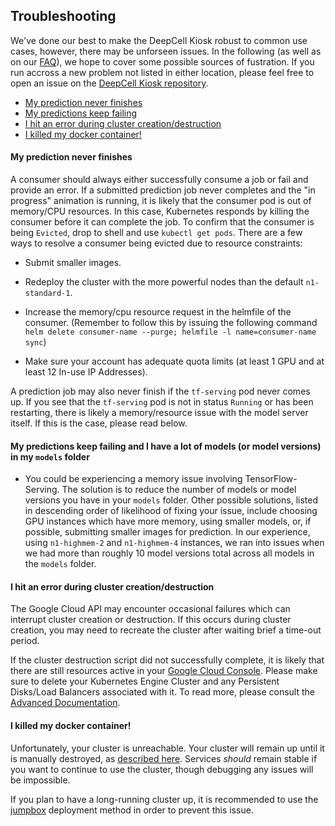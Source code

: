 ## Troubleshooting

We've done our best to make the DeepCell Kiosk robust to common use cases, however, there may be unforseen issues. In the following (as well as on our [FAQ](http://www.deepcell.org/faq)), we hope to cover some possible sources of fustration. If you run accross a new problem not listed in either location, please feel free to open an issue on the [DeepCell Kiosk repository](`https://www.github.com/vanvalenlab/kiosk`).

* [My prediction never finishes](#ttoc1)
* [My predictions keep failing](#ttoc2)
* [I hit an error during cluster creation/destruction](#ttoc3)
* [I killed my docker container!](#ttoc4)

<a name="ttoc1"></a>
#### My prediction never finishes

A consumer should always either successfully consume a job or fail and provide an error. If a submitted prediction job never completes and the "in progress" animation is running, it is likely that the consumer pod is out of memory/CPU resources. In this case, Kubernetes responds by killing the consumer before it can complete the job. To confirm that the consumer is being `Evicted`, drop to shell and use `kubectl get pods`. There are a few ways to resolve a consumer being evicted due to resource constraints:

* Submit smaller images.

* Redeploy the cluster with the more powerful nodes than the default `n1-standard-1`.

* Increase the memory/cpu resource request in the helmfile of the consumer. (Remember to follow this by issuing the following command `helm delete consumer-name --purge; helmfile -l name=consumer-name sync`)

* Make sure your account has adequate quota limits (at least 1 GPU and at least 12 In-use IP Addresses).

A prediction job may also never finish if the `tf-serving` pod never comes up. If you see that the `tf-serving` pod is not in status `Running` or has been restarting, there is likely a memory/resource issue with the model server itself. If this is the case, please read below.

<a name="ttoc2"></a>
#### My predictions keep failing and I have a lot of models (or model versions) in my `models` folder

- You could be experiencing a memory issue involving TensorFlow-Serving. The solution is to reduce the number of models or model versions you have in your `models` folder. Other possible solutions, listed in descending order of likelihood of fixing your issue, include choosing GPU instances which have more memory, using smaller models, or, if possible, submitting smaller images for prediction. In our experience, using `n1-highmem-2` and `n1-highmem-4` instances, we ran into issues when we had more than roughly 10 model versions total across all models in the `models` folder.

<a name="ttoc3"></a>
#### I hit an error during cluster creation/destruction

The Google Cloud API may encounter occasional failures which can interrupt cluster creation or destruction. If this occurs during cluster creation, you may need to  recreate the cluster after waiting brief a time-out period.

If the cluster destruction script did not successfully complete, it is likely that there are still resources active in your [Google Cloud Console](https://console.cloud.google.com).  Please make sure to delete your Kubernetes Engine Cluster and any Persistent Disks/Load Balancers associated with it. To read more, please consult the [Advanced Documentation](ADVANCED_DOCUMENTATION.md#failcd).

<a name="ttoc4"></a>
#### I killed my docker container!

Unfortunately, your cluster is unreachable. Your cluster will remain up until it is manually destroyed, as [described here](ADVANCED_DOCUMENTATION.md#failcd). Services *should* remain stable if you want to continue to use the cluster, though debugging any issues will be impossible.

If you plan to have a long-running cluster up, it is recommended to use the [jumpbox](ADVANCED_DOCUMENTATION.md#jumpbox) deployment method in order to prevent this issue.
